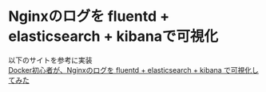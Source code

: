 # Nginxのログを fluentd + elasticsearch + kibanaで可視化

以下のサイトを参考に実装  
[Docker初心者が、Nginxのログを fluentd + elasticsearch + kibana で可視化してみた](https://qiita.com/zgmf_mbfp03/items/0697cc827efa89e5d93e)